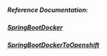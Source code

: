 ##### Reference Documentation:
##### [SpringBootDocker](https://github.com/rahulvaish/ReferenceDocuments/blob/master/UnderstandingDocker/SpringBootDocker.docx)

##### [SpringBootDockerToOpenshift](https://github.com/rahulvaish/ReferenceDocuments/blob/master/UnderstandingDocker/SpringBootDockerToOpenShift.docx)
